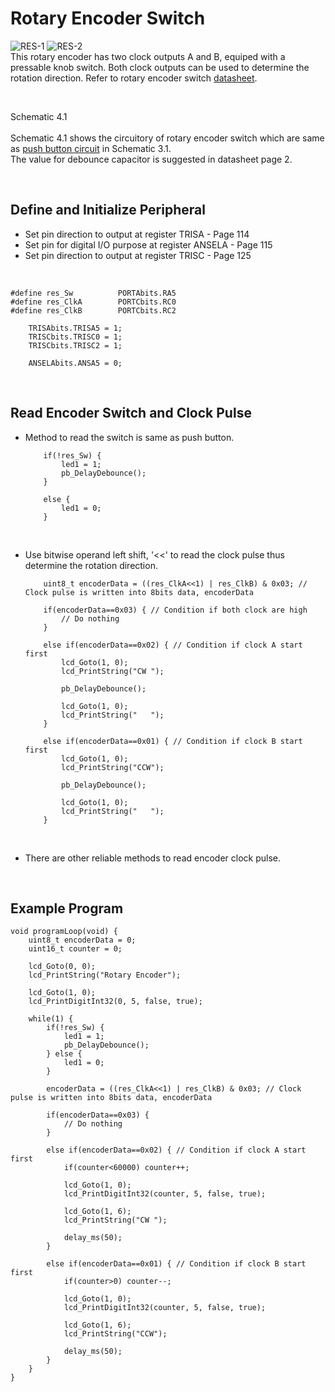 # Rotary Encoder Switch
![RES-1](https://github.com/user-attachments/assets/ae58243e-5199-4a48-b2e9-a9a76bc397ba)
![RES-2](https://github.com/user-attachments/assets/a1f6082f-09ba-4ee3-b585-bb08a92fb0f4)
<br/>
This rotary encoder has two clock outputs A and B, equiped with a pressable knob switch. Both clock outputs can be used to determine the rotation direction. 
Refer to rotary encoder switch [datasheet](https://docs.rs-online.com/6487/0900766b813ecfbe.pdf).
<br/>

<br/>

Schematic 4.1
<br/>
<br/>
Schematic 4.1 shows the circuitory of rotary encoder switch which are same as [push button circuit](https://github.com/i9Workshop/Tutorials-Microchip-XC8/tree/main/Tutorials-PIC16F/3-Push-Button) in Schematic 3.1.<br/>
The value for debounce capacitor is suggested in datasheet page 2.
<br/>

<br/>

## Define and Initialize Peripheral
* Set pin direction to output at register TRISA - Page 114
* Set pin for digital I/O purpose at register ANSELA - Page 115
* Set pin direction to output at register TRISC - Page 125
<br/>

```
#define res_Sw          PORTAbits.RA5
#define res_ClkA        PORTCbits.RC0
#define res_ClkB        PORTCbits.RC2
```

```
    TRISAbits.TRISA5 = 1;
    TRISCbits.TRISC0 = 1;
    TRISCbits.TRISC2 = 1;
    
    ANSELAbits.ANSA5 = 0;
```
<br/>

## Read Encoder Switch and Clock Pulse
* Method to read the switch is same as push button.
  ```
      if(!res_Sw) {
          led1 = 1;
          pb_DelayDebounce();
      }
      
      else {
          led1 = 0;
      }
  ```
<br/>

* Use bitwise operand left shift, '<<' to read the clock pulse thus determine the rotation direction.
  ```
      uint8_t encoderData = ((res_ClkA<<1) | res_ClkB) & 0x03; // Clock pulse is written into 8bits data, encoderData
      
      if(encoderData==0x03) { // Condition if both clock are high
          // Do nothing
      }
      
      else if(encoderData==0x02) { // Condition if clock A start first
          lcd_Goto(1, 0);
          lcd_PrintString("CW ");
          
          pb_DelayDebounce();
          
          lcd_Goto(1, 0);
          lcd_PrintString("   ");
      }
      
      else if(encoderData==0x01) { // Condition if clock B start first
          lcd_Goto(1, 0);
          lcd_PrintString("CCW");
          
          pb_DelayDebounce();
          
          lcd_Goto(1, 0);
          lcd_PrintString("   ");
      }
  ```
<br/>

* There are other reliable methods to read encoder clock pulse.
<br/>

## Example Program
```
void programLoop(void) {
    uint8_t encoderData = 0;
    uint16_t counter = 0;
    
    lcd_Goto(0, 0);
    lcd_PrintString("Rotary Encoder");
    
    lcd_Goto(1, 0);
    lcd_PrintDigitInt32(0, 5, false, true);
    
    while(1) {
        if(!res_Sw) {
            led1 = 1;
            pb_DelayDebounce();
        } else {
            led1 = 0;
        }
        
        encoderData = ((res_ClkA<<1) | res_ClkB) & 0x03; // Clock pulse is written into 8bits data, encoderData
        
        if(encoderData==0x03) {
            // Do nothing
        }
        
        else if(encoderData==0x02) { // Condition if clock A start first
            if(counter<60000) counter++;
            
            lcd_Goto(1, 0);
            lcd_PrintDigitInt32(counter, 5, false, true);
            
            lcd_Goto(1, 6);
            lcd_PrintString("CW ");
            
            delay_ms(50);
        }
        
        else if(encoderData==0x01) { // Condition if clock B start first
            if(counter>0) counter--;
            
            lcd_Goto(1, 0);
            lcd_PrintDigitInt32(counter, 5, false, true);
            
            lcd_Goto(1, 6);
            lcd_PrintString("CCW");
            
            delay_ms(50);
        }
    }
}
```
<br/>
